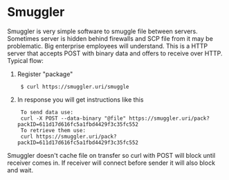 # Smuggler

Smuggler is very simple software to smuggle file between servers. Sometimes server is hidden behind firewalls and SCP file from it may be problematic. Big enterprise employees will understand. This is a HTTP server that accepts POST with binary data and offers to receive over HTTP. Typical flow:

1. Register "package"

		$ curl https://smuggler.uri/smuggle

2. In response you will get instructions like this

		To send data use:
		curl -X POST --data-binary "@file" https://smuggler.uri/pack?packID=611d17d616fc5a1fbd4429f3c35fc552
		To retrieve them use:
		curl https://smuggler.uri/pack?packID=611d17d616fc5a1fbd4429f3c35fc552

Smuggler doesn't cache file on transfer so curl with POST will block until receiver comes in. If receiver will connect before sender it will also block and wait.